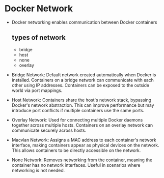 # Docker Network
- Docker networking enables communication between Docker containers
  ## types of network
  - bridge
  - host
  - none
  - overlay
 
- Bridge Network: Default network created automatically when Docker is installed. Containers on a bridge network can communicate with each other using IP addresses. Containers can be exposed to the outside world via port mappings.

- Host Network: Containers share the host's network stack, bypassing Docker's network abstraction. This can improve performance but may introduce port conflicts if multiple containers use the same ports.

- Overlay Network: Used for connecting multiple Docker daemons together across multiple hosts. Containers on an overlay network can communicate securely across hosts.

- Macvlan Network: Assigns a MAC address to each container's network interface, making containers appear as physical devices on the network. This allows containers to be directly accessible on the network.

- None Network: Removes networking from the container, meaning the container has no network interfaces. Useful in scenarios where networking is not needed.  
